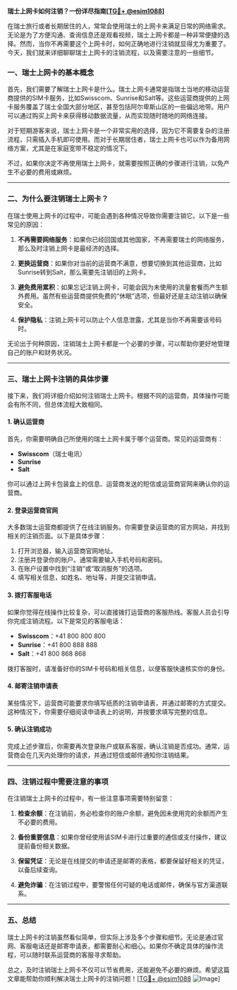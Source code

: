 **瑞士上网卡如何注销？一份详尽指南[[TG💪+ @esim1088](https://t.me/s/esim1088)]**

在瑞士旅行或者长期居住的人，常常会使用瑞士的上网卡来满足日常的网络需求。无论是为了方便沟通、查询信息还是观看视频，瑞士上网卡都是一种非常便捷的选择。然而，当你不再需要这个上网卡时，如何正确地进行注销就显得尤为重要了。今天，我们就来详细聊聊瑞士上网卡的注销流程，以及需要注意的一些细节。

### **一、瑞士上网卡的基本概念**

首先，我们需要了解瑞士上网卡是什么。瑞士上网卡通常是指瑞士当地的移动运营商提供的SIM卡服务，比如Swisscom、Sunrise和Salt等。这些运营商提供的上网卡服务覆盖了瑞士全国大部分地区，甚至包括阿尔卑斯山区的一些偏远地带。用户可以通过购买上网卡来获得移动数据流量，从而实现随时随地的网络连接。

对于短期游客来说，瑞士上网卡是一个非常实用的选择，因为它不需要复杂的注册流程，只需插入手机即可使用。而对于长期居住者，瑞士上网卡也可以作为备用网络方案，尤其是在家庭宽带不稳定的情况下。

不过，如果你决定不再使用瑞士上网卡，就需要按照正确的步骤进行注销，以免产生不必要的费用或麻烦。

---

### **二、为什么要注销瑞士上网卡？**

在瑞士使用上网卡的过程中，可能会遇到各种情况导致你需要注销它。以下是一些常见的原因：

1. **不再需要网络服务**：如果你已经回国或其他国家，不再需要瑞士的网络服务，那么及时注销上网卡是最经济的选择。
   
2. **更换运营商**：如果你对当前的运营商不满意，想要切换到其他运营商，比如Sunrise转到Salt，那么需要先注销旧的上网卡。

3. **避免费用累积**：如果忘记注销上网卡，可能会因为未使用的流量套餐而产生额外费用。虽然有些运营商提供免费的“休眠”选项，但最好还是主动注销以确保安全。

4. **保护隐私**：注销上网卡可以防止个人信息泄露，尤其是当你不再需要该号码时。

无论出于何种原因，注销瑞士上网卡都是一个必要的步骤，可以帮助你更好地管理自己的账户和财务状况。

---

### **三、瑞士上网卡注销的具体步骤**

接下来，我们将详细介绍如何注销瑞士上网卡。根据不同的运营商，具体操作可能会有所不同，但总体流程大致相同。

#### **1. 确认运营商**

首先，你需要明确自己所使用的瑞士上网卡属于哪个运营商。常见的运营商有：

- **Swisscom**（瑞士电讯）
- **Sunrise**
- **Salt**

你可以通过上网卡包装盒上的信息、运营商发送的短信或运营商官网来确认你的运营商。

#### **2. 登录运营商官网**

大多数瑞士运营商都提供了在线注销服务。你需要登录运营商的官方网站，并找到相关的注销页面。以下是具体步骤：

1. 打开浏览器，输入运营商官网地址。
2. 注册并登录你的账户。通常需要输入手机号码和密码。
3. 在账户设置中找到“注销”或“取消服务”的选项。
4. 填写相关信息，如姓名、地址等，并提交注销申请。

#### **3. 拨打客服电话**

如果你觉得在线操作比较复杂，可以直接拨打运营商的客服热线。客服人员会引导你完成注销流程。以下是常见的客服电话：

- **Swisscom**：+41 800 800 800
- **Sunrise**：+41 800 888 888
- **Salt**：+41 800 868 868

拨打客服时，请准备好你的SIM卡号码和相关信息，以便客服快速核实你的身份。

#### **4. 邮寄注销申请表**

某些情况下，运营商可能要求你填写纸质的注销申请表，并通过邮寄的方式提交。这种情况下，你需要仔细阅读申请表上的说明，并按要求填写完整的信息。

#### **5. 确认注销成功**

完成上述步骤后，你需要再次登录账户或联系客服，确认注销是否成功。通常，运营商会在几天内处理你的请求，并通过短信或邮件通知你注销结果。

---

### **四、注销过程中需要注意的事项**

在注销瑞士上网卡的过程中，有一些注意事项需要特别留意：

1. **检查余额**：在注销前，务必检查你的账户余额，避免因未使用完的余额而产生不必要的费用。

2. **备份重要信息**：如果你曾经使用该SIM卡进行过重要的通信或支付操作，建议提前备份相关数据。

3. **保留凭证**：无论是在线提交的申请还是邮寄的表格，都要保留好相关的凭证，以备后续查询。

4. **避免诈骗**：在注销过程中，要警惕任何可疑的电话或邮件，确保与官方渠道联系。

---

### **五、总结**

瑞士上网卡的注销虽然看似简单，但实际上涉及多个步骤和细节。无论是通过官网、客服电话还是邮寄申请表，都需要耐心和细心。如果你不确定具体的操作流程，可以随时联系运营商的客服寻求帮助。

总之，及时注销瑞士上网卡不仅可以节省费用，还能避免不必要的麻烦。希望这篇文章能帮助你顺利解决瑞士上网卡的注销问题！[[TG💪+ @esim1088](https://t.me/s/esim1088) ![Image](https://i.postimg.cc/4NQfJmqS/Snipaste-2025-05-13-00-14-12.png)]